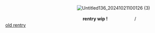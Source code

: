 　　　　　　　　　　　　　　　　![Untitled136_20241021100126 (3)](https://github.com/user-attachments/assets/b295defc-1965-43a7-8016-c9d92d26cd80)



　　　　　　　　　　　　　　　　  　**rentry wip !**　　　　　　/　　　　　　[old rentry](https://rentry.co/4venpaz)
　　　　　　　　　　　　
